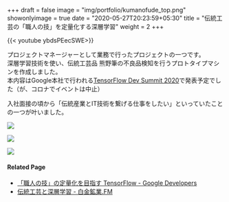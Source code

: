 +++
draft = false
image = "img/portfolio/kumanofude_top.png"
showonlyimage = true
date = "2020-05-27T20:23:59+05:30"
title = "伝統工芸の「職人の技」を定量化する深層学習"
weight = 2
+++

<!--more-->
{{< youtube ybdsPEecSWE>}}

プロジェクトマネージャーとして業務で行ったプロジェクトの一つです。  
深層学習技術を使い、伝統工芸品 熊野筆の不良品検知を行うプロトタイプマシンを作成しました。  
本内容はGoogle本社で行われる[TensorFlow Dev Summit 2020](https://www.tensorflow.org/dev-summit)で発表予定でした（が、コロナでイベントは中止）

入社面接の頃から「伝統産業とIT技術を繋げる仕事をしたい」といっていたことの一つが叶いました。

![](https://1.bp.blogspot.com/-VfjSPvdvPxc/Xsy5bBN1dAI/AAAAAAAAEMA/4IRlrN0fPtkI7r6IlBKPTvLYBIZmg0CEACLcBGAsYHQ/s1600/Screen%2BShot%2B2020-05-26%2Bat%2B15.38.22.png)

![](https://1.bp.blogspot.com/-fTpldYx2zJc/Xsy14gOdbJI/AAAAAAAAEKg/yFlmTgWPxVUGpm010fIzQZe13i5pwwfXwCLcBGAsYHQ/s1600/pasted%2Bimage%2B0%2B%252812%2529.png)

![](https://1.bp.blogspot.com/-a_FSrnfvycY/Xs3UVRF-JPI/AAAAAAAAENg/lb91jEH8VUYzjkEW9jzcNDa7gPu-1CkEACLcBGAsYHQ/s1600/right_bad_shape2%2B_edited.gif)

#### Related Page
- [「職人の技」の定量化を目指す TensorFlow - Google Developers](https://developers-jp.googleblog.com/2020/05/tensorflow.html)
- [伝統工芸と深層学習 - 白金鉱業.FM](https://shirokane-kougyou.fm/episode/20)

